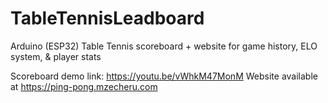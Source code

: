 # TableTennisLeadboard
Arduino (ESP32) Table Tennis scoreboard + website for game history, ELO system, & player stats

Scoreboard demo link: https://youtu.be/vWhkM47MonM
Website available at https://ping-pong.mzecheru.com
